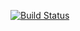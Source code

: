 [![Build Status](https://ci.consulo.io/job/consulo-play/badge/icon)](https://ci.consulo.io/job/consulo-play/)
